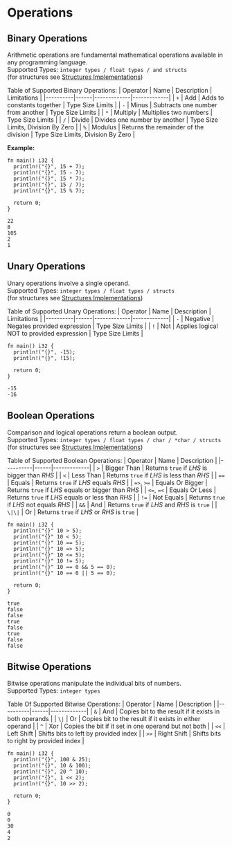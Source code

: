 # Operations
## Binary Operations
Arithmetic operations are fundamental mathematical operations available in any programming language. <br/>
Supported Types: `integer types / float types / and structs` <br/>
(for structures see [Structures Implementations](/advanced/structures-implementations))

Table of Supported Binary Operations:
| Operator | Name | Description | Limitations |
|----------|------|-------------|-------------|
| `+` | Add | Adds to constants together | Type Size Limits |
| `-` | Minus | Subtracts one number from another | Type Size Limits |
| `*` | Multiply | Multiplies two numbers | Type Size Limits |
| `/` | Divide | Divides one number by another | Type Size Limits, Division By Zero |
| `%` | Modulus | Returns the remainder of the division | Type Size Limits, Division By Zero |

**Example:**
```deen
fn main() i32 {
  println!("{}", 15 + 7);
  println!("{}", 15 - 7);
  println!("{}", 15 * 7);
  println!("{}", 15 / 7);
  println!("{}", 15 % 7);

  return 0;
}
```
```
22
8
105
2
1
```

## Unary Operations
Unary operations involve a single operand. <br/>
Supported Types: `integer types / float types / structs` <br/>
(for structures see [Structures Implementations](/advanced/structures-implementations))

Table of Supported Unary Operations:
| Operator | Name | Description | Limitations |
|----------|------|-------------|-------------|
| `-` | Negative | Negates provided expression | Type Size Limits |
| `!` | Not | Applies logical NOT to provided expression | Type Size Limits |

```deen
fn main() i32 {
  println!("{}", -15);
  println!("{}", !15);

  return 0;
}
```
```
-15
-16
```

## Boolean Operations
Comparison and logical operations return a boolean output. <br/>
Supported Types: `integer types / float types / char / *char / structs` <br/>
(for structures see [Structures Implementations](/advanced/structures-implementations))


Table of Supported Boolean Operations:
| Operator | Name | Description |
|----------|------|-------------|
| `>` | Bigger Than | Returns `true` if _LHS_ is bigger than _RHS_ | 
| `<` | Less Than | Returns `true` if _LHS_ is less than _RHS_ |
| `==` | Equals | Returns `true` if _LHS_ equals _RHS_ |
| `=>`, `>=` | Equals Or Bigger | Returns `true` if _LHS_ equals or bigger than _RHS_ |
| `<=`, `=<` | Equals Or Less | Returns `true` if _LHS_ equals or less than _RHS_ |
| `!=` | Not Equals | Returns `true` if _LHS_ not equals _RHS_ |
| `&&` | And | Returns `true` if _LHS_ and _RHS_ is `true` |
| `\|\|` | Or | Returns `true` if _LHS_ or _RHS_ is `true` |

```deen
fn main() i32 {
  println!("{}" 10 > 5);
  println!("{}" 10 < 5);
  println!("{}" 10 == 5);
  println!("{}" 10 => 5);
  println!("{}" 10 <= 5);
  println!("{}" 10 != 5);
  println!("{}" 10 == 0 && 5 == 0);
  println!("{}" 10 == 0 || 5 == 0);

  return 0;
}
```
```
true
false
false
true
false
true
false
false
```

## Bitwise Operations
Bitwise operations manipulate the individual bits of numbers. <br/>
Supported Types: `integer types`

Table Of Supported Bitwise Operations:
| Operator | Name | Description |
|----------|------|-------------|
| `&` | And | Copies bit to the result if it exists in both operands |
| `\|` | Or | Copies bit to the result if it exists in either operand |
| `^` | Xor | Copies the bit if it set in one operand but not both |
| `<<` | Left Shift | Shifts bits to left by provided index |
| `>>` | Right Shift | Shifts bits to right by provided index |

```deen
fn main() i32 {
  println!("{}", 100 & 25);
  println!("{}", 10 & 100);
  println!("{}", 20 ^ 10);
  println!("{}", 1 << 2);
  println!("{}", 10 >> 2);

  return 0;
}
```
```
0
0
30
4
2
```
